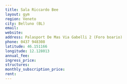```yaml
---
title: Sala Riccardo Bee
layout: gym
region: Veneto
city: Belluno (BL)
email: 
website: 
address: Palasport De Mas Via Gabelli 2 (Foro boario)
phone: 0437 948308
latitude: 46.151166
longitude: 12.128013
annual_fee: 
ingress_price: 
structures: 
monthly_subscription_price: 
rent: 
---
```


